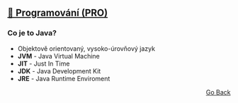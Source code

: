 ## <a href="https://github.com/neostetic/School-Zapisky/tree/main/PRO">💾 Programování (PRO)</a>

### Co je to Java?
- Objektově orientovaný, vysoko-úrovňový jazyk
- **JVM** - Java Virtual Machine
- **JIT** - Just In Time
- **JDK** - Java Development Kit
- **JRE** - Java Runtime Enviroment

<p align="right">
  <a href="https://github.com/neostetic/School-Zapisky/tree/main/PRO">Go Back</a>
</p>
